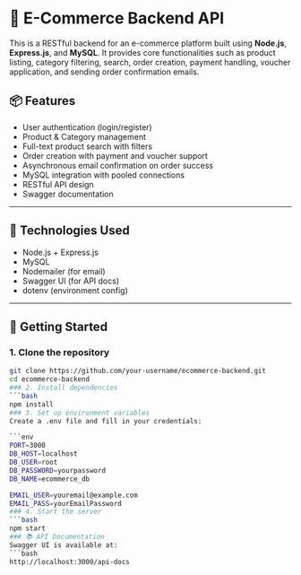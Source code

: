# 🛒 E-Commerce Backend API

This is a RESTful backend for an e-commerce platform built using **Node.js**, **Express.js**, and **MySQL**. It provides core functionalities such as product listing, category filtering, search, order creation, payment handling, voucher application, and sending order confirmation emails.

## 📦 Features

- User authentication (login/register)
- Product & Category management
- Full-text product search with filters
- Order creation with payment and voucher support
- Asynchronous email confirmation on order success
- MySQL integration with pooled connections
- RESTful API design
- Swagger documentation

---

## 🧰 Technologies Used

- Node.js + Express.js
- MySQL
- Nodemailer (for email)
- Swagger UI (for API docs)
- dotenv (environment config)

---

## 🚀 Getting Started

### 1. Clone the repository

```bash
git clone https://github.com/your-username/ecommerce-backend.git
cd ecommerce-backend
### 2. Install dependencies
```bash
npm install
### 3. Set up environment variables
Create a .env file and fill in your credentials:

```env
PORT=3000
DB_HOST=localhost
DB_USER=root
DB_PASSWORD=yourpassword
DB_NAME=ecommerce_db

EMAIL_USER=youremail@example.com
EMAIL_PASS=yourEmailPassword
### 4. Start the server
```bash
npm start
### 📚 API Documentation
Swagger UI is available at:
```bash
http://localhost:3000/api-docs

